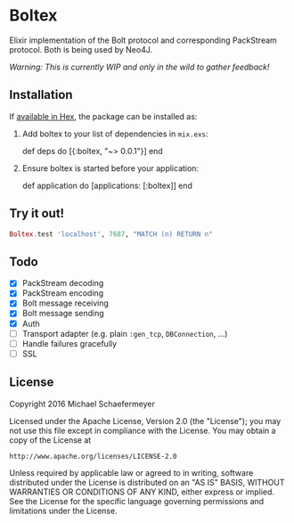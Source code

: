 # Boltex

Elixir implementation of the Bolt protocol and corresponding PackStream
protocol. Both is being used by Neo4J.

*Warning: This is currently WIP and only in the wild to gather feedback!*

## Installation

If [available in Hex](https://hex.pm/docs/publish), the package can be installed as:

  1. Add boltex to your list of dependencies in `mix.exs`:

        def deps do
          [{:boltex, "~> 0.0.1"}]
        end

  2. Ensure boltex is started before your application:

        def application do
          [applications: [:boltex]]
        end

## Try it out!

```elixir
Boltex.test 'localhost', 7687, "MATCH (n) RETURN n"
```

## Todo

- [x] PackStream decoding
- [x] PackStream encoding
- [x] Bolt message receiving
- [x] Bolt message sending
- [x] Auth
- [ ] Transport adapter (e.g. plain `:gen_tcp`, `DBConnection`, ...)
- [ ] Handle failures gracefully
- [ ] SSL

## License

Copyright 2016 Michael Schaefermeyer

Licensed under the Apache License, Version 2.0 (the "License");
you may not use this file except in compliance with the License.
You may obtain a copy of the License at

    http://www.apache.org/licenses/LICENSE-2.0

Unless required by applicable law or agreed to in writing, software
distributed under the License is distributed on an "AS IS" BASIS,
WITHOUT WARRANTIES OR CONDITIONS OF ANY KIND, either express or implied.
See the License for the specific language governing permissions and
limitations under the License.
